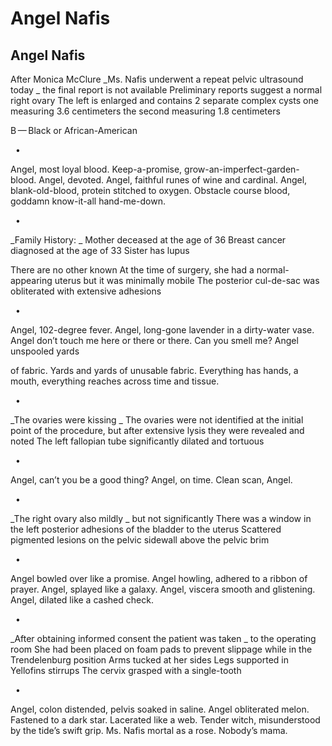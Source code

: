 # Angel Nafis
## Angel Nafis
After Monica McClure
_Ms. Nafis underwent a repeat pelvic ultrasound today
_
the final report is not available Preliminary reports
suggest a normal right ovary The left is enlarged
and contains 2 separate complex cysts one measuring
3.6 centimeters the second measuring 1.8 centimeters

B — Black or African-American

   •

Angel, most loyal blood. Keep-a-promise,
grow-an-imperfect-garden-blood.
Angel, devoted. Angel, faithful runes of wine
and cardinal. Angel, blank-old-blood, protein
stitched to oxygen. Obstacle course blood,
goddamn know-it-all hand-me-down.

  •

 _Family History:
_
Mother deceased at the age of 36
Breast cancer diagnosed at the age of 33
Sister has lupus

There are no other known At the time of surgery,
she had a normal-appearing uterus but it was
minimally mobile The posterior cul-de-sac was
obliterated with extensive adhesions

   •

Angel, 102-degree fever.
Angel, long-gone lavender in a dirty-water vase.
Angel don’t touch me here or there or there.
Can you smell me? Angel unspooled yards

of fabric. Yards and yards of unusable fabric.
Everything has hands, a mouth, everything reaches
across time and tissue.

  •

 _The ovaries were kissing
_
The ovaries were not identified at the initial point
of the procedure, but after extensive lysis
they were revealed and noted The left fallopian
tube significantly dilated and tortuous

   •

Angel, can’t you be a good thing?
Angel, on time. Clean scan, Angel.

  •

 _The right ovary also mildly
_
but not significantly
There was a window in the left posterior
adhesions of the bladder to the uterus
Scattered pigmented lesions on
the pelvic sidewall
above the pelvic brim

   •

Angel bowled over like a promise.
Angel howling, adhered to a ribbon of prayer.
Angel, splayed like a galaxy.
Angel, viscera smooth and glistening.
Angel, dilated like a cashed check.

  •

 _After obtaining informed consent the patient was taken
_
to the operating room She had been placed on foam pads
to prevent slippage while in the Trendelenburg position
Arms tucked at her sides Legs supported in Yellofins stirrups
The cervix grasped with a single-tooth

   •

Angel, colon distended, pelvis soaked in saline.
Angel obliterated melon.
Fastened to a dark star.
Lacerated like a web.
Tender witch, misunderstood
by the tide’s swift grip.
Ms. Nafis mortal as a rose.
Nobody’s mama.
